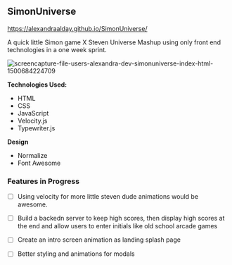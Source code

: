 ## SimonUniverse
https://alexandraalday.github.io/SimonUniverse/

A quick little Simon game X Steven Universe Mashup using only front end technologies in a one week sprint. 

![screencapture-file-users-alexandra-dev-simonuniverse-index-html-1500684224709](https://user-images.githubusercontent.com/17508245/28486892-3b4545f6-6e3c-11e7-8659-482f92f0d86e.png)

**Technologies Used:** 
* HTML
* CSS 
* JavaScript
* Velocity.js
* Typewriter.js

**Design**
* Normalize
* Font Awesome


### Features in Progress
 - [ ] Using velocity for more little steven dude animations would be awesome. 
 - [ ] Build a backedn server to keep high scores, then display high scores at the end and allow users to enter initials like old school arcade games
 - [ ] Create an intro screen animation as landing splash page
 - [ ] Better styling and animations for modals

